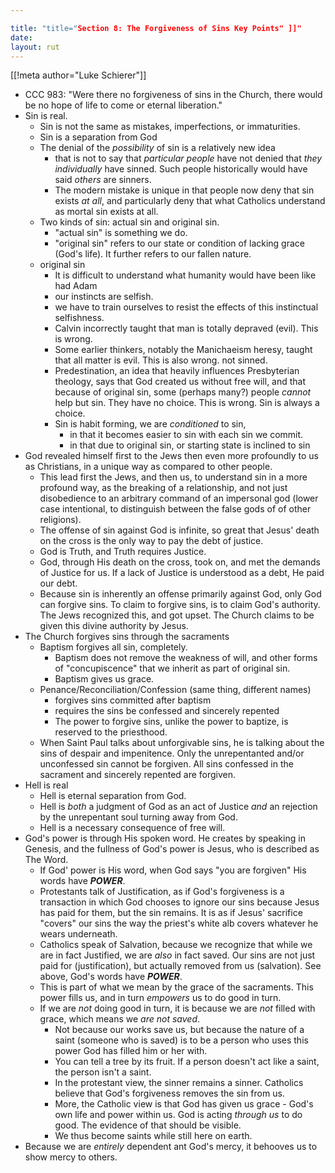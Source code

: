 ```yaml
---

title: "title="Section 8: The Forgiveness of Sins Key Points" ]]"
date: 
layout: rut
---
```


[[!meta author="Luke Schierer"]]

* CCC 983: "Were there no forgiveness of sins in the Church, there would be no
  hope of life to come or eternal liberation." 
* Sin is real.
  * Sin is not the same as mistakes, imperfections, or immaturities. 
  * Sin is a separation from God
  * The denial of the *possibility* of sin is a relatively new idea
    * that is not to say that *particular people* have not denied that *they
      individually* have sinned.  Such people historically would have said
      *others* are sinners. 
    * The modern mistake is unique in that people now deny that sin exists *at
      all*, and particularly deny that what Catholics understand as mortal sin
      exists at all. 
  * Two kinds of sin: actual sin and original sin. 
    * "actual sin" is something we do.
    * "original sin" refers to our state or condition of lacking grace (God's
      life). It further refers to our fallen nature.
  * original sin
    * It is difficult to understand what humanity would have been like had Adam
    * our instincts are selfish. 
    * we have to train ourselves to resist the effects of this instinctual
      selfishness. 
    * Calvin incorrectly taught that man is totally depraved (evil).  This is
      wrong.
    * Some earlier thinkers, notably the Manichaeism heresy, taught that all
      matter is evil. This is also wrong. 
      not sinned. 
    * Predestination, an idea that heavily influences Presbyterian theology,
      says that God created us without free will, and that because of original
      sin, some (perhaps many?) people *cannot* help but sin.  They have no
      choice. This is wrong. Sin is always a choice. 
    * Sin is habit forming, we are *conditioned* to sin, 
      * in that it becomes easier to sin with each sin we commit. 
      * in that due to original sin, or starting state is inclined to sin 
* God revealed himself first to the Jews then even more profoundly to us as
  Christians, in a unique way as compared to other people.
  * This lead first the Jews, and then us, to understand sin in a more
    profound way, as the breaking of a relationship, and not just disobedience
    to an arbitrary command of an impersonal god (lower case intentional, to
    distinguish between the false gods of of other religions). 
  * The offense of sin against God is infinite, so great that Jesus' death on
    the cross is the only way to pay the debt of justice. 
  * God is Truth, and Truth requires Justice. 
  * God, through His death on the cross, took on, and met the demands of
    Justice for us.  If a lack of Justice is understood as a debt, He paid our
    debt. 
  * Because sin is inherently an offense primarily against God, only God can
    forgive sins.  To claim to forgive sins, is to claim God's authority.  The
    Jews recognized this, and got upset.  The Church claims to be given this
    divine authority by Jesus. 
* The Church forgives sins through the sacraments
  * Baptism forgives all sin, completely. 
    * Baptism does not remove the weakness of will, and other forms of
      "concupiscence" that we inherit as part of original sin. 
    * Baptism gives us grace.
  * Penance/Reconciliation/Confession (same thing, different names)
    * forgives sins committed after baptism
    * requires the sins be confessed and sincerely repented
    * The power to forgive sins, unlike the power to baptize, is reserved to the
      priesthood. 
  * When Saint Paul talks about unforgivable sins, he is talking about the sins
    of despair and impenitence.  Only the unrepentanted and/or unconfessed sin
    cannot be forgiven.  All sins confessed in the sacrament and sincerely
    repented are forgiven. 
* Hell is real
  * Hell is eternal separation from God. 
  * Hell is *both* a judgment of God as an act of Justice *and* an rejection
    by the unrepentant soul turning away from God.
  * Hell is a necessary consequence of free will. 
* God's power is through His spoken word.  He creates by speaking in Genesis,
  and the fullness of God's power is Jesus, who is described as The Word.
  * If God' power is His word, when God says "you are forgiven" His words have
    _**POWER**_.
  * Protestants talk of Justification, as if God's forgiveness is a transaction
    in which God chooses to ignore our sins because Jesus has paid for them, but
    the sin remains.  It is as if Jesus' sacrifice "covers" our sins the way the
    priest's white alb covers whatever he wears underneath.  
  * Catholics speak of Salvation, because we recognize that while we are in fact
    Justified, we are *also* in fact saved.  Our sins are not just paid for
    (justification), but actually removed from us (salvation).  See above, God's
    words have _**POWER**_.
  * This is part of what we mean by the grace of the sacraments.  This power
    fills us, and in turn *empowers* us to do good in turn. 
  * If we are *not* doing good in turn, it is because we are *not* filled with
    grace, which means we *are not saved*.  
    * Not because our works save us, but  because the nature of a saint (someone
      who is saved) is to be a person who uses this power God has filled him or
      her with.
    * You can tell a tree by its fruit.  If a person doesn't act like a saint,
      the person isn't a saint.  
    * In the protestant view, the sinner remains a sinner.  Catholics believe
      that God's forgiveness removes the sin from us.
    * More, the Catholic view is that God has given us grace - God's own life
      and power within us.  God is acting *through us* to do good.  The evidence
      of that should be visible.
    * We thus become saints while still here on earth.  
* Because we are *entirely* dependent ant God's mercy, it behooves us to show
  mercy to others. 
